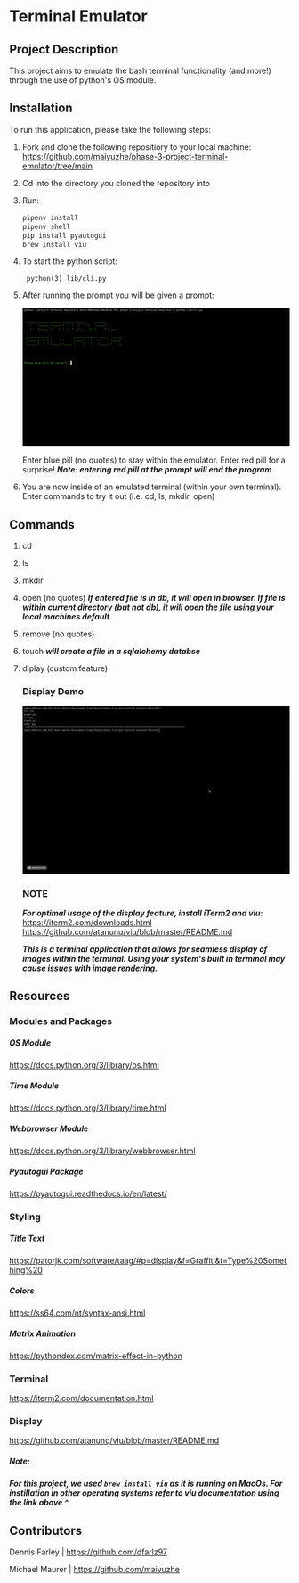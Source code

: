 # Terminal Emulator

## Project Description
This project aims to emulate the bash terminal functionality (and more!) through the use of python's OS module.  

## Installation 
To run this application, please take the following steps: 
1. Fork and clone the following repositiory to your local machine:
    https://github.com/maiyuzhe/phase-3-project-terminal-emulator/tree/main
2. Cd into the directory you cloned the repository into
3. Run: 
    ```
    pipenv install 
    pipenv shell 
    pip install pyautogui
    brew install viu
    ```
4. To start the python script: 
    ```
     python(3) lib/cli.py
    ```
5. After running the prompt you will be given a prompt:

    ![Propmt](Assets/prompt.png)

    Enter blue pill (no quotes) to stay within the emulator.  Enter red pill for a surprise!
    ***Note: entering red pill at the prompt will end the program***

6. You are now inside of an emulated terminal (within your own terminal).  Enter commands to try it out (i.e. cd, ls, mkdir, open)

## Commands
1. cd 
2. ls
3. mkdir
4. open (no quotes)
***If entered file is in db, it will open in browser.  If file is within current directory (but not db), it will open the file using your local machines default***
5. remove (no quotes)
6. touch 
***will create a file in a sqlalchemy databse***
7. diplay (custom feature)
    ### Display Demo
    ![Demo](Assets/demo.gif)

    ### NOTE 
    ***For optimal usage of the display feature, install iTerm2 and viu:*** 
    https://iterm2.com/downloads.html
    https://github.com/atanunq/viu/blob/master/README.md
    
    ***This is a terminal application that allows for seamless display of images within the terminal. Using your system's built in terminal may cause issues with image rendering.***

## Resources 

### Modules and Packages 
##### OS Module
https://docs.python.org/3/library/os.html
##### Time Module 
https://docs.python.org/3/library/time.html
##### Webbrowser Module 
https://docs.python.org/3/library/webbrowser.html
##### Pyautogui Package
https://pyautogui.readthedocs.io/en/latest/

### Styling
##### Title Text
https://patorjk.com/software/taag/#p=display&f=Graffiti&t=Type%20Something%20
##### Colors
https://ss64.com/nt/syntax-ansi.html
##### Matrix Animation
https://pythondex.com/matrix-effect-in-python

### Terminal 
https://iterm2.com/documentation.html

### Display
https://github.com/atanunq/viu/blob/master/README.md

##### **Note:**

***For this project, we used ``` brew install viu ``` as it is running on MacOs. For instillation in other operating systems refer to viu documentation using the link above ^***

## Contributors
Dennis Farley | https://github.com/dfarlz97

Michael Maurer | https://github.com/maiyuzhe

